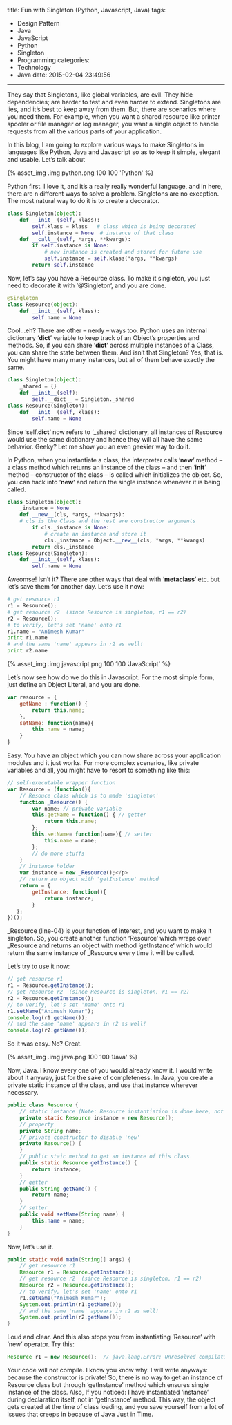title: Fun with Singleton (Python, Javascript, Java)
tags:
  - Design Pattern
  - Java
  - JavaScript
  - Python
  - Singleton
  - Programming
categories:
  - Technology
  - Java
date: 2015-02-04 23:49:56
---

They say that Singletons, like global variables, are evil. They hide dependencies; are harder to test and even harder to extend. Singletons are lies, and it’s best to keep away from them. But, there are scenarios where you need them. For example, when you want a shared resource like printer spooler or file manager or log manager, you want a single object to handle requests from all the various parts of your application.

In this blog, I am going to explore various ways to make Singletons in languages like Python, Java and Javascript so as to keep it simple, elegant and usable. Let’s talk about


{% asset_img .img python.png 100 100 'Python' %}

Python first. I love it, and it’s a really really wonderful language, and in here, there are n different ways to solve a problem. Singletons are no exception. The most natural way to do it is to create a decorator.

```python
class Singleton(object):
    def __init__(self, klass):
        self.klass = klass   # class which is being decorated
        self.instance = None  # instance of that class
    def __call__(self, *args, **kwargs):
        if self.instance is None:
            # new instance is created and stored for future use
            self.instance = self.klass(*args, **kwargs)
        return self.instance
```
Now, let’s say you have a Resource class. To make it singleton, you just need to decorate it with ‘@Singleton‘, and you are done.

```python
@Singleton
class Resource(object):
    def __init__(self, klass):
        self.name = None
```

Cool…eh? There are other – nerdy – ways too. Python uses an internal dictionary ‘__dict__’ variable to keep track of an Object’s properties and methods. So, if you can share ‘__dict__‘ across multiple instances of a Class, you can share the state between them. And isn’t that Singleton? Yes, that is. You might have many many instances, but all of them behave exactly the same.

```python
class Singleton(object):
    _shared = {}
    def __init__(self):
        self.__dict__ = Singleton._shared
class Resource(Singleton):
    def __init__(self, klass):
        self.name = None
```

Since ‘self.__dict__‘ now refers to ‘_shared‘ dictionary, all instances of Resource would use the same dictionary and hence they will all have the same behavior. Geeky? Let me show you an even geekier way to do it.

In Python, when you instantiate a class, the interpreter calls ‘__new__‘ method – a class method which returns an instance of the class – and then ‘__init__‘ method – constructor of the class – is called which initializes the object. So, you can hack into ‘__new__‘ and return the single instance whenever it is being called.

```python
class Singleton(object):
    _instance = None
    def __new__(cls, *args, **kwargs):
    # cls is the Class and the rest are constructor arguments
        if cls._instance is None:
            # create an instance and store it
            cls._instance = Object.__new__(cls, *args, **kwargs)
        return cls._instance
class Resource(Singleton):
    def __init__(self, klass):
        self.name = None
```

Aweomse! Isn’t it? There are other ways that deal with ‘__metaclass__‘ etc. but let’s save them for another day. Let’s use it now:

```python
# get resource r1
r1 = Resource();
# get resource r2  (since Resource is singleton, r1 == r2)
r2 = Resource();
# to verify, let's set 'name' onto r1
r1.name = "Animesh Kumar"
print r1.name
# and the same 'name' appears in r2 as well!
print r2.name
```

{% asset_img .img javascript.png 100 100 'JavaScript' %}

Let’s now see how do we do this in Javascript. For the most simple form, just define an Object Literal, and you are done.

```javascript
var resource = {
    getName : function() {
        return this.name;
    },
    setName: function(name){
        this.name = name;
    }
}
```

Easy. You have an object which you can now share across your application modules and it just works. For more complex scenarios, like private variables and all, you might have to resort to something like this:

```javascript
// self-executable wrapper function
var Resource = (function(){
    // Resouce class which is to made 'singleton'
    function _Resource() {
        var name; // private variable
        this.getName = function() { // getter
            return this.name;
        };
        this.setName= function(name){ // setter
            this.name = name;
        };
        // do more stuffs
    }
    // instance holder
    var instance = new _Resource();</p>
    // return an object with 'getInstance' method
    return = {
        getInstance: function(){
            return instance;
        }
   };
})();
```

_Resource (line-04) is your function of interest, and you want to make it singleton. So, you create another function ‘Resource‘ which wraps over _Resource and returns an object with method ‘getInstance‘ which would return the same instance of _Resource every time it will be called.

Let’s try to use it now:

```javascript
// get resource r1
r1 = Resource.getInstance();
// get resource r2  (since Resource is singleton, r1 == r2)
r2 = Resource.getInstance();
// to verify, let's set 'name' onto r1
r1.setName("Animesh Kumar");
console.log(r1.getName());
// and the same 'name' appears in r2 as well!
console.log(r2.getName());
```

So it was easy. No? Great.

{% asset_img .img java.png 100 100 'Java' %}


Now, Java. I know every one of you would already know it. I would write about it anyway, just for the sake of completeness. In Java, you create a private static instance of the class, and use that instance wherever necessary.

```java
public class Resource {
    // static instance (Note: Resource instantiation is done here, not in getInstance)
    private static Resource instance = new Resource();
    // property
    private String name;
    // private constructor to disable 'new'
    private Resource() {
    }
    // public staic method to get an instance of this class
    public static Resource getInstance() {
        return instance;
    }
    // getter
    public String getName() {
        return name;
    }
    // setter
    public void setName(String name) {
        this.name = name;
    }
}
```
Now, let’s use it.

```java
public static void main(String[] args) {
    // get resource r1
    Resource r1 = Resource.getInstance();
    // get resource r2  (since Resource is singleton, r1 == r2)
    Resource r2 = Resource.getInstance();
    // to verify, let's set 'name' onto r1
    r1.setName("Animesh Kumar");
    System.out.println(r1.getName());
    // and the same 'name' appears in r2 as well!
    System.out.println(r2.getName());
}
```
Loud and clear. And this also stops you from instantiating ‘Resource‘ with ‘new‘ operator. Try this:

```java
Resource r1 = new Resource();  // java.lang.Error: Unresolved compilation problem:
```

Your code will not compile. I know you know why. I will write anyways: because the constructor is private! So, there is no way to get an instance of Resource class but through ‘getInstance’ method which ensures single instance of the class. Also, If you noticed: I have instantiated ‘instance’ during declaration itself, not in ‘getInstance’ method. This way, the object gets created at the time of class loading, and you save yourself from a lot of issues that creeps in because of Java Just in Time.
